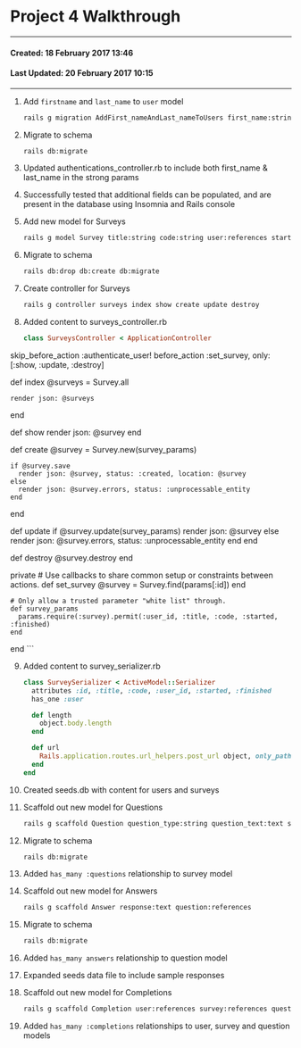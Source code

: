 # Project 4 Walkthrough
----
#### Created: 18 February 2017 13:46
#### Last Updated: 20 February 2017 10:15

----

1. Add `firstname` and `last_name` to `user` model

	```bash
	rails g migration AddFirst_nameAndLast_nameToUsers first_name:string 	last_name:string
	```

2. Migrate to schema

	```bash
	rails db:migrate
	```

3. Updated authentications_controller.rb to include both first_name & last_name in the strong params
4. Successfully tested that additional fields can be populated, and are present in the database using Insomnia and Rails console
5. Add new model for Surveys

	```Bash
	rails g model Survey title:string code:string user:references started:date finished:date
	```
6. Migrate to schema

	```bash
	rails db:drop db:create db:migrate
	```

7. Create controller for Surveys

	```bash
	rails g controller surveys index show create update destroy
	```

8. Added content to surveys_controller.rb

	```ruby
	class SurveysController < ApplicationController
  skip_before_action :authenticate_user!
  before_action :set_survey, only: [:show, :update, :destroy]

  def index
    @surveys = Survey.all

    render json: @surveys
  end

  def show
    render json: @survey
  end

  def create
    @survey = Survey.new(survey_params)

    if @survey.save
      render json: @survey, status: :created, location: @survey
    else
      render json: @survey.errors, status: :unprocessable_entity
    end
  end

  def update
    if @survey.update(survey_params)
      render json: @survey
    else
      render json: @survey.errors, status: :unprocessable_entity
    end
  end

  def destroy
    @survey.destroy
  end

  private
    # Use callbacks to share common setup or constraints between actions.
    def set_survey
      @survey = Survey.find(params[:id])
    end

    # Only allow a trusted parameter "white list" through.
    def survey_params
      params.require(:survey).permit(:user_id, :title, :code, :started, :finished)
    end
end
	```

9. Added content to survey_serializer.rb

	```ruby
	class SurveySerializer < ActiveModel::Serializer
	  attributes :id, :title, :code, :user_id, :started, :finished
	  has_one :user
	
	  def length
	    object.body.length
	  end
	
	  def url
	    Rails.application.routes.url_helpers.post_url object, only_path: true
	  end
	end
	```

10. Created seeds.db with content for users and surveys
11. Scaffold out new model for Questions

	```bash
	rails g scaffold Question question_type:string question_text:text survey:references
	```

12. Migrate to schema
 
	```bash
	rails db:migrate
	```
	
13. Added `has_many :questions` relationship to survey model 
14. Scaffold out new model for Answers

	```bash
	rails g scaffold Answer response:text question:references
	```

15. Migrate to schema
 
	```bash
	rails db:migrate
	```

16. Added `has_many answers` relationship to question model
17. Expanded seeds data file to include sample responses
18. Scaffold out new model for Completions

	```bash
	rails g scaffold Completion user:references survey:references question:references survey_completed:boolean question_answered:boolean
	```

19. Added `has_many :completions` relationships to user, survey and question models




	